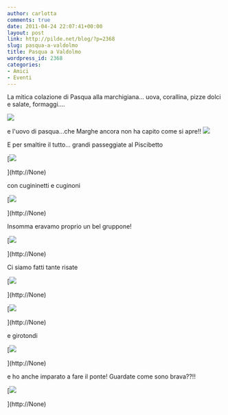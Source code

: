 ```yaml
---
author: carlotta
comments: true
date: 2011-04-24 22:07:41+00:00
layout: post
link: http://pilde.net/blog/?p=2368
slug: pasqua-a-valdolmo
title: Pasqua a Valdolmo
wordpress_id: 2368
categories:
- Amici
- Eventi
---
```


[](http://None)


La mitica colazione di Pasqua alla marchigiana... uova, corallina, pizze dolci e salate, formaggi....

![](http://pilde.net/blog/wp-content/uploads/2011/05/colazione_pasqua.jpg)




e l'uovo di pasqua...che Marghe ancora non ha capito come si apre!! ![](http://pilde.net/blog/wp-content/uploads/2011/05/marghe_uovo.jpg)




E per smaltire il tutto... grandi passeggiate al Piscibetto

[![](http://pilde.net/blog/wp-content/uploads/2011/05/bosco.jpg)


](http://None)




con cugininetti e cuginoni

[![](http://pilde.net/blog/wp-content/uploads/2011/05/cuginoni.jpg)


](http://None)




Insomma eravamo proprio un bel gruppone!

[![](http://pilde.net/blog/wp-content/uploads/2011/05/gruppone_bosco.jpg)


](http://None)




Ci siamo fatti tante risate

[![](http://pilde.net/blog/wp-content/uploads/2011/05/cicia_mati.jpg)


](http://None)




[![](http://pilde.net/blog/wp-content/uploads/2011/05/mati_mamma.jpg)


](http://None)




e girotondi

[![](http://pilde.net/blog/wp-content/uploads/2011/05/cuginetti.jpg)


](http://None)




e ho anche imparato a fare il ponte! Guardate come sono brava??!!

[![](http://pilde.net/blog/wp-content/uploads/2011/05/ponte.jpg)


](http://None)



